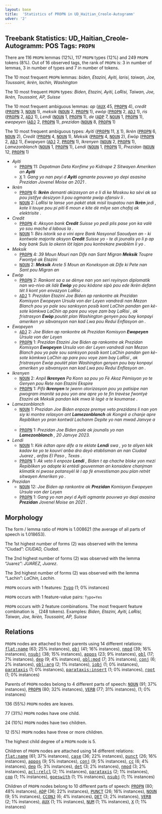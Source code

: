 ```yaml
---
layout: base
title:  'Statistics of PROPN in UD_Haitian_Creole-Autogramm'
udver: '2'
---
```


## Treebank Statistics: UD_Haitian_Creole-Autogramm: POS Tags: `PROPN`

There are 116 `PROPN` lemmas (12%), 117 `PROPN` types (12%) and 249 `PROPN` tokens (8%).
Out of 16 observed tags, the rank of `PROPN` is: 3 in number of lemmas, 3 in number of types and 7 in number of tokens.

The 10 most frequent `PROPN` lemmas: <em>biden, Etazini, Ayiti, larisi, taiwan, Joe, Toussaint, ikrèn, lachin, Washington</em>

The 10 most frequent `PROPN` types:  <em>Biden, Etazini, Ayiti, LaRisi, Taiwan, Joe, Ikrèn, Toussaint, AP, Suisse</em>

The 10 most frequent ambiguous lemmas: <em>ap</em> (<tt><a href="ht_autogramm-pos-AUX.html">AUX</a></tt> 45, <tt><a href="ht_autogramm-pos-PROPN.html">PROPN</a></tt> 4), <em>credit</em> (<tt><a href="ht_autogramm-pos-PROPN.html">PROPN</a></tt> 3, <tt><a href="ht_autogramm-pos-NOUN.html">NOUN</a></tt> 1), <em>meksik</em> (<tt><a href="ht_autogramm-pos-NOUN.html">NOUN</a></tt> 2, <tt><a href="ht_autogramm-pos-PROPN.html">PROPN</a></tt> 1), <em>ewòp</em> (<tt><a href="ht_autogramm-pos-PROPN.html">PROPN</a></tt> 2, <tt><a href="ht_autogramm-pos-ADJ.html">ADJ</a></tt> 1), <em>ris</em> (<tt><a href="ht_autogramm-pos-PROPN.html">PROPN</a></tt> 2, <tt><a href="ht_autogramm-pos-ADJ.html">ADJ</a></tt> 1), <em>Lendi</em> (<tt><a href="ht_autogramm-pos-NOUN.html">NOUN</a></tt> 1, <tt><a href="ht_autogramm-pos-PROPN.html">PROPN</a></tt> 1), <em>de</em> (<tt><a href="ht_autogramm-pos-ADP.html">ADP</a></tt> 7, <tt><a href="ht_autogramm-pos-NOUN.html">NOUN</a></tt> 1, <tt><a href="ht_autogramm-pos-PROPN.html">PROPN</a></tt> 1), <em>ewopeyen</em> (<tt><a href="ht_autogramm-pos-ADJ.html">ADJ</a></tt> 2, <tt><a href="ht_autogramm-pos-PROPN.html">PROPN</a></tt> 1), <em>prezidan</em> (<tt><a href="ht_autogramm-pos-NOUN.html">NOUN</a></tt> 8, <tt><a href="ht_autogramm-pos-PROPN.html">PROPN</a></tt> 1)

The 10 most frequent ambiguous types:  <em>Ayiti</em> (<tt><a href="ht_autogramm-pos-PROPN.html">PROPN</a></tt> 11, <tt><a href="ht_autogramm-pos-X.html">X</a></tt> 1), <em>Ikrèn</em> (<tt><a href="ht_autogramm-pos-PROPN.html">PROPN</a></tt> 6, <tt><a href="ht_autogramm-pos-NOUN.html">NOUN</a></tt> 2), <em>Credit</em> (<tt><a href="ht_autogramm-pos-PROPN.html">PROPN</a></tt> 4, <tt><a href="ht_autogramm-pos-NOUN.html">NOUN</a></tt> 1), <em>Meksik</em> (<tt><a href="ht_autogramm-pos-PROPN.html">PROPN</a></tt> 4, <tt><a href="ht_autogramm-pos-NOUN.html">NOUN</a></tt> 2), <em>Ewòp</em> (<tt><a href="ht_autogramm-pos-PROPN.html">PROPN</a></tt> 2, <tt><a href="ht_autogramm-pos-ADJ.html">ADJ</a></tt> 1), <em>Ewopeyen</em> (<tt><a href="ht_autogramm-pos-ADJ.html">ADJ</a></tt> 2, <tt><a href="ht_autogramm-pos-PROPN.html">PROPN</a></tt> 1), <em>Ikrenyen</em> (<tt><a href="ht_autogramm-pos-NOUN.html">NOUN</a></tt> 2, <tt><a href="ht_autogramm-pos-PROPN.html">PROPN</a></tt> 1), <em>Lamezonblanch</em> (<tt><a href="ht_autogramm-pos-NOUN.html">NOUN</a></tt> 1, <tt><a href="ht_autogramm-pos-PROPN.html">PROPN</a></tt> 1), <em>Lendi</em> (<tt><a href="ht_autogramm-pos-NOUN.html">NOUN</a></tt> 1, <tt><a href="ht_autogramm-pos-PROPN.html">PROPN</a></tt> 1), <em>Prezidan</em> (<tt><a href="ht_autogramm-pos-NOUN.html">NOUN</a></tt> 12, <tt><a href="ht_autogramm-pos-PROPN.html">PROPN</a></tt> 1)


* <em>Ayiti</em>
  * <tt><a href="ht_autogramm-pos-PROPN.html">PROPN</a></tt> 11: <em>Depatman Deta Konfime yo Kidnape 2 Sitwayen Ameriken an <b>Ayiti</b></em>
  * <tt><a href="ht_autogramm-pos-X.html">X</a></tt> 1: <em>Gang yo nan peyi d <b>Ayiti</b> ogmante pouvwa yo depi asasina Prezidan Jovenel Moise an 2021 .</em>
* <em>Ikrèn</em>
  * <tt><a href="ht_autogramm-pos-PROPN.html">PROPN</a></tt> 6: <em><b>Ikrèn</b> demanti akizasyon an e li di ke Moskou ka sèvi ak sa pou jistifye desizyon li pou ogmante pwòp ofansiv li .</em>
  * <tt><a href="ht_autogramm-pos-NOUN.html">NOUN</a></tt> 2: <em>LaRisi te lanse yon pakèt atak misil toupatou nan <b>Ikrèn</b> jedi , kote li touye pou pi piti 6 moun e kite dè milye san chofaj ak elektrisite .</em>
* <em>Credit</em>
  * <tt><a href="ht_autogramm-pos-PROPN.html">PROPN</a></tt> 4: <em>Aksyon bank <b>Credit</b> Suisse yo pedi plis pase yon ka valè yo sou mache d labous la .</em>
  * <tt><a href="ht_autogramm-pos-NOUN.html">NOUN</a></tt> 1: <em>Bès istorik sa a vini apre Bank Nasyonal Saoudyen an - ki kontwole majorite aksyon <b>Credit</b> Suisse yo - te di jounalis yo li p ap bay bank Suis la okenn lòt lajan pou kontrekare pwoblèm li yo .</em>
* <em>Meksik</em>
  * <tt><a href="ht_autogramm-pos-PROPN.html">PROPN</a></tt> 4: <em>39 Moun Mouri nan Dife nan Sant Migran <b>Meksik</b> Toupre Fwontyè ak Etazini</em>
  * <tt><a href="ht_autogramm-pos-NOUN.html">NOUN</a></tt> 2: <em><b>Meksik</b> Arete 5 Moun an Koneksyon ak Dife ki Pete nan Sant pou Migran an</em>
* <em>Ewòp</em>
  * <tt><a href="ht_autogramm-pos-PROPN.html">PROPN</a></tt> 2: <em>Rankont sa a se dènye nan yon seri reyinyon diplomatik nan wo-nivo ak lidè <b>Ewòp</b> yo pou kòdone sipò pou ede Ikrèn defann tèt li kont yon envazyon LaRisi .</em>
  * <tt><a href="ht_autogramm-pos-ADJ.html">ADJ</a></tt> 1: <em>Prezidan Etazini Joe Biden ap rankontre ak Prezidan Komisyon Ewopeyen Ursula von der Leyen vandredi nan Mezon Blanch pou yo pale sou sanksyon posib kont LaChin pandan gen kè-sote kòmkwa LaChin ap pare pou voye zam bay LaRisi , ak fristrasyon <b>Ewòp</b> poutèt plan Washington genyen pou bay konpayi ameriken yo sibvansyon nan kad Lwa pou Redui Enflasyon an .</em>
* <em>Ewopeyen</em>
  * <tt><a href="ht_autogramm-pos-ADJ.html">ADJ</a></tt> 2: <em>Joe Biden ap rankontre ak Prezidan Komisyon <b>Ewopeyen</b> Ursula von der Leyen</em>
  * <tt><a href="ht_autogramm-pos-PROPN.html">PROPN</a></tt> 1: <em>Prezidan Etazini Joe Biden ap rankontre ak Prezidan Komisyon <b>Ewopeyen</b> Ursula von der Leyen vandredi nan Mezon Blanch pou yo pale sou sanksyon posib kont LaChin pandan gen kè-sote kòmkwa LaChin ap pare pou voye zam bay LaRisi , ak fristrasyon Ewòp poutèt plan Washington genyen pou bay konpayi ameriken yo sibvansyon nan kad Lwa pou Redui Enflasyon an .</em>
* <em>Ikrenyen</em>
  * <tt><a href="ht_autogramm-pos-NOUN.html">NOUN</a></tt> 2: <em>Anpil <b>Ikrenyen</b> Pa Konn sa pou yo Fè Akoz Pèmisyon yo te Genyen pou Rete nan Etazini Ekspire</em>
  * <tt><a href="ht_autogramm-pos-PROPN.html">PROPN</a></tt> 1: <em>Pifò <b>Ikrenyen</b> te jwenn otorizasyon pou yo patisipe nan pwogram imanitè sa pou yon ane apre yo te fin travèse fwontyè Etazini ak Meksik pandan kèk mwa lè lagè a te koumanse .</em>
* <em>Lamezonblanch</em>
  * <tt><a href="ht_autogramm-pos-NOUN.html">NOUN</a></tt> 1: <em>Prezidan Joe Biden enpoze premye veto prezidans li nan yon siy ki montre relasyon ant <b>Lamezonblanch</b> ak Kongrè a chanje apre Repibliken yo pran kontwòl Lachanm Depite yo nan mwad Janvye a .</em>
  * <tt><a href="ht_autogramm-pos-PROPN.html">PROPN</a></tt> 1: <em>Prezidan Joe Biden pale ak jounalis yo nan <b>Lamezonblanch</b> , 20 Janvye 2023.</em>
* <em>Lendi</em>
  * <tt><a href="ht_autogramm-pos-NOUN.html">NOUN</a></tt> 1: <em>Kèk èdtan apre dife a te eklate <b>Lendi</b> swa , yo te aliyen kèk kadav ke yo te kouvri anba dra deyò etablisman an nan Ciudad Juarez , anfas El Paso , Texas .</em>
  * <tt><a href="ht_autogramm-pos-PROPN.html">PROPN</a></tt> 1: <em>Ak veto li enpoze <b>Lendi</b> , Biden t ap chache bloke yon mezi Repibliken yo adopte ki entèdi gouvenman an konsidere chanjman klimatik ni pwose potansyèl lè l ap fè envestisman pou plan retrèt sitwayen Ameriken yo .</em>
* <em>Prezidan</em>
  * <tt><a href="ht_autogramm-pos-NOUN.html">NOUN</a></tt> 12: <em>Joe Biden ap rankontre ak <b>Prezidan</b> Komisyon Ewopeyen Ursula von der Leyen</em>
  * <tt><a href="ht_autogramm-pos-PROPN.html">PROPN</a></tt> 1: <em>Gang yo nan peyi d Ayiti ogmante pouvwa yo depi asasina <b>Prezidan</b> Jovenel Moise an 2021 .</em>

## Morphology

The form / lemma ratio of `PROPN` is 1.008621 (the average of all parts of speech is 1.018653).

The 1st highest number of forms (2) was observed with the lemma “Ciudad”: <em>CIUDAD, Ciudad</em>.

The 2nd highest number of forms (2) was observed with the lemma “Juarez”: <em>JUAREZ, Juarez</em>.

The 3rd highest number of forms (2) was observed with the lemma “Lachin”: <em>LaChin, Lachin</em>.

`PROPN` occurs with 1 features: <tt><a href="ht_autogramm-feat-Typo.html">Typo</a></tt> (1; 0% instances)

`PROPN` occurs with 1 feature-value pairs: `Typo=Yes`

`PROPN` occurs with 2 feature combinations.
The most frequent feature combination is `_` (248 tokens).
Examples: <em>Biden, Etazini, Ayiti, LaRisi, Taiwan, Joe, Ikrèn, Toussaint, AP, Suisse</em>


## Relations

`PROPN` nodes are attached to their parents using 14 different relations: <tt><a href="ht_autogramm-dep-flat-name.html">flat:name</a></tt> (63; 25% instances), <tt><a href="ht_autogramm-dep-obj.html">obj</a></tt> (41; 16% instances), <tt><a href="ht_autogramm-dep-nmod.html">nmod</a></tt> (39; 16% instances), <tt><a href="ht_autogramm-dep-nsubj.html">nsubj</a></tt> (38; 15% instances), <tt><a href="ht_autogramm-dep-appos.html">appos</a></tt> (23; 9% instances), <tt><a href="ht_autogramm-dep-obl.html">obl</a></tt> (17; 7% instances), <tt><a href="ht_autogramm-dep-dep.html">dep</a></tt> (9; 4% instances), <tt><a href="ht_autogramm-dep-obl-mod.html">obl:mod</a></tt> (7; 3% instances), <tt><a href="ht_autogramm-dep-conj.html">conj</a></tt> (6; 2% instances), <tt><a href="ht_autogramm-dep-obl-arg.html">obl:arg</a></tt> (2; 1% instances), <tt><a href="ht_autogramm-dep-iobj.html">iobj</a></tt> (1; 0% instances), <tt><a href="ht_autogramm-dep-parataxis.html">parataxis</a></tt> (1; 0% instances), <tt><a href="ht_autogramm-dep-parataxis-insert.html">parataxis:insert</a></tt> (1; 0% instances), <tt><a href="ht_autogramm-dep-root.html">root</a></tt> (1; 0% instances)

Parents of `PROPN` nodes belong to 4 different parts of speech: <tt><a href="ht_autogramm-pos-NOUN.html">NOUN</a></tt> (91; 37% instances), <tt><a href="ht_autogramm-pos-PROPN.html">PROPN</a></tt> (80; 32% instances), <tt><a href="ht_autogramm-pos-VERB.html">VERB</a></tt> (77; 31% instances),  (1; 0% instances)

136 (55%) `PROPN` nodes are leaves.

77 (31%) `PROPN` nodes have one child.

24 (10%) `PROPN` nodes have two children.

12 (5%) `PROPN` nodes have three or more children.

The highest child degree of a `PROPN` node is 5.

Children of `PROPN` nodes are attached using 14 different relations: <tt><a href="ht_autogramm-dep-flat-name.html">flat:name</a></tt> (61; 37% instances), <tt><a href="ht_autogramm-dep-case.html">case</a></tt> (36; 22% instances), <tt><a href="ht_autogramm-dep-punct.html">punct</a></tt> (26; 16% instances), <tt><a href="ht_autogramm-dep-appos.html">appos</a></tt> (9; 5% instances), <tt><a href="ht_autogramm-dep-conj.html">conj</a></tt> (9; 5% instances), <tt><a href="ht_autogramm-dep-cc.html">cc</a></tt> (6; 4% instances), <tt><a href="ht_autogramm-dep-dep.html">dep</a></tt> (5; 3% instances), <tt><a href="ht_autogramm-dep-det.html">det</a></tt> (3; 2% instances), <tt><a href="ht_autogramm-dep-nmod.html">nmod</a></tt> (3; 2% instances), <tt><a href="ht_autogramm-dep-acl-relcl.html">acl:relcl</a></tt> (2; 1% instances), <tt><a href="ht_autogramm-dep-parataxis.html">parataxis</a></tt> (2; 1% instances), <tt><a href="ht_autogramm-dep-cop.html">cop</a></tt> (1; 1% instances), <tt><a href="ht_autogramm-dep-goeswith.html">goeswith</a></tt> (1; 1% instances), <tt><a href="ht_autogramm-dep-nsubj.html">nsubj</a></tt> (1; 1% instances)

Children of `PROPN` nodes belong to 10 different parts of speech: <tt><a href="ht_autogramm-pos-PROPN.html">PROPN</a></tt> (80; 48% instances), <tt><a href="ht_autogramm-pos-ADP.html">ADP</a></tt> (36; 22% instances), <tt><a href="ht_autogramm-pos-PUNCT.html">PUNCT</a></tt> (26; 16% instances), <tt><a href="ht_autogramm-pos-NOUN.html">NOUN</a></tt> (9; 5% instances), <tt><a href="ht_autogramm-pos-CCONJ.html">CCONJ</a></tt> (6; 4% instances), <tt><a href="ht_autogramm-pos-DET.html">DET</a></tt> (3; 2% instances), <tt><a href="ht_autogramm-pos-VERB.html">VERB</a></tt> (2; 1% instances), <tt><a href="ht_autogramm-pos-AUX.html">AUX</a></tt> (1; 1% instances), <tt><a href="ht_autogramm-pos-NUM.html">NUM</a></tt> (1; 1% instances), <tt><a href="ht_autogramm-pos-X.html">X</a></tt> (1; 1% instances)

